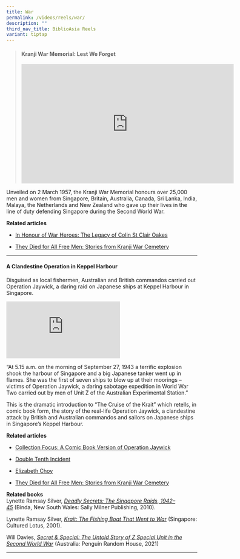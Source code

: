 ```yaml
---
title: War
permalink: /videos/reels/war/
description: ""
third_nav_title: BiblioAsia Reels
variant: tiptap
---
```

<blockquote><h4><strong>Kranji War Memorial: Lest We Forget</strong></h4><div class="iframe-wrapper"><iframe height="315" width="560" allowfullscreen="true" frameborder="0" src="https://www.youtube.com/embed/-LwBu7HDNwU?si=7yXAcupYaezIg48V"></iframe></div></blockquote><p>Unveiled on 2 March 1957, the Kranji War Memorial honours over 25,000 men and women from Singapore, Britain, Australia, Canada, Sri Lanka, India, Malaya, the Netherlands and New Zealand who gave up their lives in the line of duty defending Singapore during the Second World War.</p><p><strong>Related articles</strong></p><ul data-tight="true" class="tight"><li><p><a href="https://biblioasia.nlb.gov.sg/vol-14/issue-3/oct-dec-2018/honour-of-war-heroes/" rel="noopener noreferrer nofollow" target="_blank">In Honour of War Heroes: The Legacy of Colin St Clair Oakes</a></p></li><li><p><a href="https://biblioasia.nlb.gov.sg/vol-18/issue-2/jul-sep-2022/kranji-war-cemetery/" rel="noopener noreferrer nofollow" target="_blank">They Died for All Free Men: Stories from Kranji War Cemetery</a></p></li></ul><hr><h4><strong>A Clandestine Operation in Keppel Harbour</strong></h4><p>Disguised as local fishermen, Australian and British commandos carried out Operation Jaywick, a daring raid on Japanese ships at Keppel Harbour in Singapore.</p><div class="iframe-wrapper"><iframe allowfullscreen="true" frameborder="0" src="https://www.youtube.com/embed/n8ufqND2a2w"></iframe></div><p>“At 5.15 a.m. on the morning of September 27, 1943 a terrific explosion shook the harbour of Singapore and a big Japanese tanker went up in flames. She was the first of seven ships to blow up at their moorings – victims of Operation Jaywick, a daring sabotage expedition in World War Two carried out by men of Unit Z of the Australian Experimental Station.”</p><p>This is the dramatic introduction to “The Cruise of the Krait” which retells, in comic book form, the story of the real-life Operation Jaywick, a clandestine attack by British and Australian commandos and sailors on Japanese ships in Singapore’s Keppel Harbour.</p><p><strong>Related articles</strong></p><ul data-tight="true" class="tight"><li><p><a href="/vol-19/issue-2/jul-sep-2023/operation-jaywick-comic-book-victor/" rel="noopener noreferrer nofollow" target="_blank">Collection Focus: A Comic Book Version of Operation Jaywick</a></p></li><li><p><a href="%5Bhttps://www.nlb.gov.sg/main/article-detail?cmsuuid=9f82451d-2e94-4f73-be28-295636c6eb3b%5D" rel="noopener noreferrer nofollow" target="_blank">Double Tenth Incident</a></p></li><li><p><a href="https://www.nlb.gov.sg/main/article-detail?cmsuuid=73f538cb-c39c-409d-b05e-f7c78480c606" rel="noopener noreferrer nofollow" target="_blank">Elizabeth Choy</a></p></li><li><p><a href="https://biblioasia.nlb.gov.sg/vol-18/issue-2/jul-sep-2022/kranji-war-cemetery/" rel="noopener noreferrer nofollow" target="_blank">They Died for All Free Men: Stories from Kranji War Cemetery</a><br></p></li></ul><p><strong>Related books</strong><br>Lynette Ramsay Silver,&nbsp;<em><a href="https://eservice.nlb.gov.sg/item_holding_s.aspx?bid=13726463" rel="noopener noreferrer nofollow" target="_blank">Deadly Secrets: The Singapore Raids, 1942–45</a></em>&nbsp;(Binda, New South Wales: Sally Milner Publishing, 2010).</p><p>Lynette Ramsay Silver,&nbsp;<em><a href="https://eservice.nlb.gov.sg/item_holding_s.aspx?bid=10287275" rel="noopener noreferrer nofollow" target="_blank">Krait: The Fishing Boat That Went to War</a></em> (Singapore: Cultured Lotus, 2001).</p><p>Will Davies, <em><a href="https://nlb.overdrive.com/media/2A573FAB-E468-4517-B72A-621A33A18B62" rel="noopener noreferrer nofollow" target="_blank">Secret &amp; Special: The Untold Story of Z Special Unit in the Second World War</a></em> (Australia: Penguin Random House, 2021)</p><hr><p></p>
